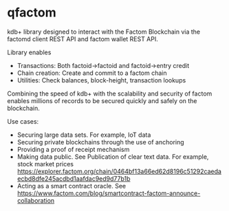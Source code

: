 # qfactom
kdb+ library designed to interact with the Factom Blockchain via 
the factomd client REST API and factom wallet REST API.

Library enables
* Transactions: Both factoid->factoid and factoid->entry credit
* Chain creation: Create and commit to a factom chain
* Utilities: Check balances, block-height, transaction lookups

Combining the speed of kdb+ with the scalability and security of factom enables
millions of records to be secured quickly and safely on the blockchain.

Use cases:

* Securing large data sets. For example, IoT data
* Securing private blockchains through the use of anchoring
* Providing a proof of receipt mechanism
* Making data public.
   See Publication of clear text data. For example, stock market prices https://explorer.factom.org/chain/0464bf13a66ed62d8196c51292caedaecbd8dfe245acdbd1aafdac9ed9d77b1b
* Acting as a smart contract oracle. 
   See https://www.factom.com/blog/smartcontract-factom-announce-collaboration
